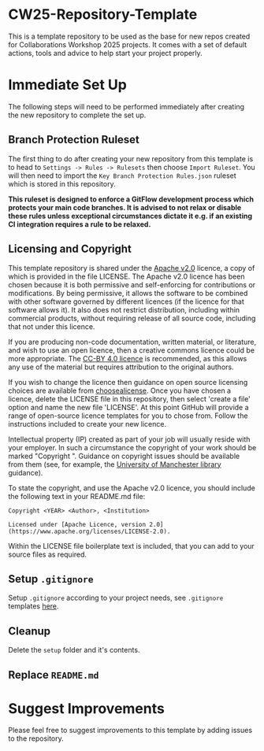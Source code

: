 # CW25-Repository-Template
This is a template repository to be used as the base for new repos created for Collaborations Workshop 2025 projects. It comes with a set of default actions, tools and advice to help start your project properly.

# Immediate Set Up
The following steps will need to be performed immediately after creating the new repository to complete the set up.

## Branch Protection Ruleset
The first thing to do after creating your new repository from this template is to head to `Settings -> Rules -> Rulesets` then choose `Import Ruleset`. You will then need to import the `Key Branch Protection Rules.json` ruleset which is stored in this repository.

**This ruleset is designed to enforce a GitFlow development process which protects your main code branches. It is advised to not relax or disable these rules unless exceptional circumstances dictate it e.g. if an existing CI integration requires a rule to be relaxed.**

## Licensing and Copyright
This template repository is shared under the [Apache v2.0](http://www.apache.org/licenses/LICENSE-2.0) licence, a copy of which is provided in the file LICENSE. The Apache v2.0 licence has been chosen because it is both permissive and self-enforcing for contributions or modifications. By being permissive, it allows the software to be combined with other software governed by different licences (if the licence for that software allows it). It also does not restrict distribution, including within commercial products, without requiring release of all source code, including that not under this licence.

If you are producing non-code documentation, written material, or literature, and wish to use an open licence, then a creative commons licence could be more appropriate. The [CC-BY 4.0 licence](https://www.tldrlegal.com/license/creative-commons-attribution-cc) is recommended, as this allows any use of the material but requires attribution to the original authors.

If you wish to change the licence then guidance on open source licensing choices are available from [choosealicense](https://choosealicense.com). Once you have chosen a licence, delete the LICENSE file in this repository, then select 'create a file' option and name the new file 'LICENSE'. At this point GitHub will provide a range of open-source licence templates for you to chose from. Follow the instructions included to create your new licence. 

Intellectual property (IP) created as part of your job will usually reside with your employer. In such a circumstance the copyright of your work should be marked "Copyright <YEAR> <Employer>". Guidance on copyright issues should be available from them (see, for example, the [University of Manchester library](https://subjects.library.manchester.ac.uk/copyright/research) guidance).

To state the copyright, and use the Apache v2.0 licence, you should include the following text in your README.md file:
```
Copyright <YEAR> <Author>, <Institution>

Licensed under [Apache Licence, version 2.0](https://www.apache.org/licenses/LICENSE-2.0).
```
Within the LICENSE file boilerplate text is included, that you can add to your source files as required.

## Setup `.gitignore`
Setup `.gitignore` according to your project needs, see `.gitignore` templates [here](https://github.com/github/gitignore/tree/main).

## Cleanup
Delete the `setup` folder and it's contents.

## Replace `README.md`




# Suggest Improvements
Please feel free to suggest improvements to this template by adding issues to the repository.
